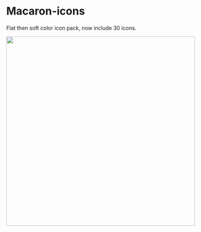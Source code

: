 # Macaron-icons
Flat then soft color icon pack, now include 30 icons.

<img src="https://github.com/goescat/Macaron-icons/blob/master/macaronicon.png" width="500">  

